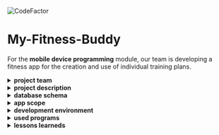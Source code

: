 ![CodeFactor](https://img.shields.io/badge/Android%20Studio-4.1-green)

# My-Fitness-Buddy
For the <b>mobile device programming</b> module, our team is developing a fitness app for the creation and use of individual training plans.

<details>
<summary><b>project team</b> </summary>
<br>

* **Benjamin Swarovsky** - [Profil](https://github.com/BenjaminS01)
* **Christian König** - [Profil](https://github.com/christiankoenig)
* **Marco Petzold** - [Profil](https://github.com/monschey)

</details>

<details>
<summary> <b>project description </b></summary>
<br>

During the 5th semester, an Andorid app was developed as part of the PME course.
There were the following requirements for the project:
- Minimum Android version: Marshmallow 6.0 (API level 23) - higher version also welcome
- Use of AndroidX / Jetpack strongly recommended
- Focus UI / User Interaction
- Required content:
  * Activity + Fragments
  * Navigation menu (e.g. Drawer, Dashboard, Swipe or ...)
  * List view (keyword: Recycler View)
  * Detail view for element of the list view
  * Options menu (e.g. for multiple selection in the list view or actions for the detail view)
  * Form/Input Screen
  * Can be used in portrait as well as in landscape mode
  * Code documentation in English not forgotten!
  * Optional: Unit Test / Automated UI Tests

* Classic example for above criteria: trainings management

Until 20.03.2021 the app was developed by our team and will be used and developed privately afterwards.
</details>


<details>
<summary> <b>database schema</b> </summary>
<br>

![DatabaseSchema](docs/DBSchema.PNG)

</details>

<details>
<summary> <b>app scope</b> </summary>
<br>

## start
When the app is first launched, the user creates a profile, based on which weight history is saved and BMI is calculated.

## areas
Our app offers the following content:
- home
- profile
- training plans
- exercises
- analysis
- settings

## functions
- create/modify/delete exercises
    * name
    * description
    * muscle group
    * Icon selection
- create/modify/delete training plans
    * name
    * type
- logging of repetitions and weights in the exercises
- update weight and read BMI
- weight history
- dark mode
- all views with landscape mode

## further development
The app is not final and will be further developed for private use.
Construction sites would be here:
- expand analysis (BMI, Gender, etc. )
- more training categories (Running training, etc. )
- extend database to allow more functions
- Interface to icon selection page
- presentation of the description for optimal exercise flow

</details>

<details>
<summary> <b>development environment</b> </summary>
<br>

## Android
* android version 6.0
* minSDKVersion 23
* compileSDKVersion 30

## Database
* room version 2.2.5

## AVD
* Google Pixel 3a
* resolution 1080 * 2220: 440dpi
* target version: Android 11.0

</details>

<details>
<summary><b>used programs</b> </summary>
<br>

* [Android Studio](https://developer.android.com/studio) - IDE for JAVA/Kotlin
* [lucidchart](https://www.lucidchart.com) - Tool for the creation of the diagrams / charts / ...
* [Office](https://www.office.com/) - Office Program
* [Git](https://git-scm.com/) - Version control
* [Discord](https://discord.com/) - Means of communication

</details>

<details>
<summary><b>lessons learneds</b> </summary>
<br>

* good detailed planning pays off
* weekly meetings online only but harder than expected
* together with android java is even more fun
* goals initially set too high, too much for the project
* android is very intuitive and the design of the views very pleasant
* variable and method names are soooo important

</details>